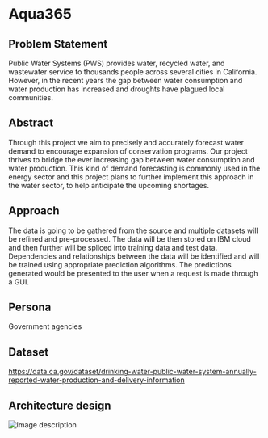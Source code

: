 # Aqua365

## Problem Statement
Public Water Systems (PWS) provides water, recycled water, and wastewater service to thousands people across several cities in California. However, in the recent years the gap between water consumption and water production has increased and droughts have plagued local communities.

## Abstract
Through this project we aim to precisely and accurately forecast water demand to encourage expansion of conservation programs. Our project thrives to bridge the ever increasing gap between water consumption and water production. This kind of demand forecasting is commonly used in the energy sector and this project plans to further implement this approach in the water sector, to help anticipate the upcoming shortages.

## Approach
The data is going to be gathered from the source and multiple datasets will be refined and pre-processed. The data will be then stored on IBM cloud and then further will be spliced into training data and test data. Dependencies and relationships between the data will be identified and will be trained using appropriate prediction algorithms. The predictions generated would be presented to the user when a request is made through a GUI. 

## Persona
Government agencies

## Dataset
https://data.ca.gov/dataset/drinking-water-public-water-system-annually-reported-water-production-and-delivery-information

## Architecture design
![Image description](https://github.com/SJSUSpring21/Team4/blob/main/272_Architecture_Diagram-2.jpeg)
